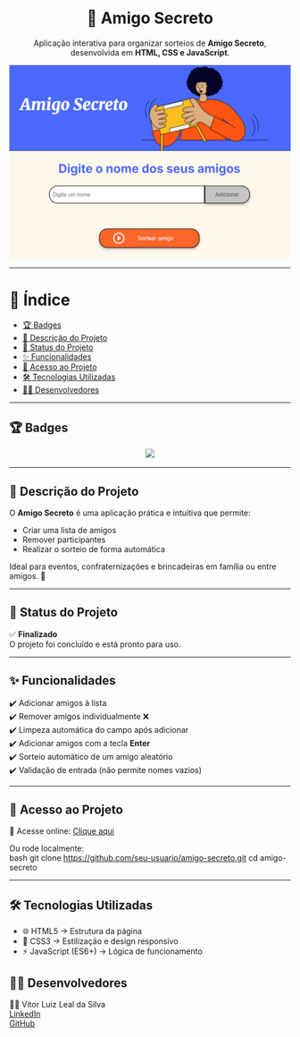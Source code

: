 <h1 align="center">🎁 Amigo Secreto</h1>

<p align="center">
  Aplicação interativa para organizar sorteios de <b>Amigo Secreto</b>, desenvolvida em <b>HTML, CSS e JavaScript</b>.  
</p>

<p align="center">
  <img src="./assets/preview.png" alt="Preview do projeto" width="600px">
</p>

---

# 📌 Índice
- [🏆 Badges](#-badges)
- [📖 Descrição do Projeto](#-descrição-do-projeto)
- [📌 Status do Projeto](#-status-do-projeto)
- [✨ Funcionalidades](#-funcionalidades)
- [🔗 Acesso ao Projeto](#-acesso-ao-projeto)
- [🛠️ Tecnologias Utilizadas](#️-tecnologias-utilizadas)
- [👨‍💻 Desenvolvedores](#-desenvolvedores)

---

## 🏆 Badges
<p align="center">
  <img src="https://img.shields.io/badge/status-finalizado-brightgreen?style=for-the-badge" />
</p>

---

## 📖 Descrição do Projeto
O **Amigo Secreto** é uma aplicação prática e intuitiva que permite:  
- Criar uma lista de amigos  
- Remover participantes  
- Realizar o sorteio de forma automática  

Ideal para eventos, confraternizações e brincadeiras em família ou entre amigos. 🎉  

---

## 📌 Status do Projeto
✅ **Finalizado**  
O projeto foi concluído e está pronto para uso.  

---

## ✨ Funcionalidades
✔️ Adicionar amigos à lista  
✔️ Remover amigos individualmente ❌  
✔️ Limpeza automática do campo após adicionar  
✔️ Adicionar amigos com a tecla **Enter**  
✔️ Sorteio automático de um amigo aleatório  
✔️ Validação de entrada (não permite nomes vazios)  

---

## 🔗 Acesso ao Projeto
🔹 Acesse online: [Clique aqui](https://vitorlealluiz.github.io/Challenge-Amigo-Secreto/)  


Ou rode localmente:  
bash
git clone https://github.com/seu-usuario/amigo-secreto.git
cd amigo-secreto

---

## 🛠️ Tecnologias Utilizadas
- 🌐 HTML5 → Estrutura da página
- 🎨 CSS3 → Estilização e design responsivo
- ⚡ JavaScript (ES6+) → Lógica de funcionamento

## 👨‍💻 Desenvolvedores 
👨‍💻 Vitor Luiz Leal da Silva <br>
<a href="https://www.linkedin.com/in/vitor-leal-9749b6300">LinkedIn</a> <br>
<a href="https://github.com/vitorlealluiz">GitHub</a> 

